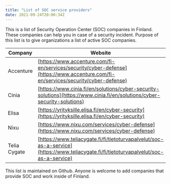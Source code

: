 ```yaml
---
title: "List of SOC service providers"
date: 2021-09-24T20:00:34Z
---
```


This is a list of Security Operation Center (SOC) companies in Finland. These companies can help you in case of a security incident. Purpose of this list is to give organizations a list of active SOC companies. 

| Company | Website | Notes | 
|---|---|---|
| Accenture | [https://www.accenture.com/fi-en/services/security/cyber-defense](https://www.accenture.com/fi-en/services/security/cyber-defense) |
| Cinia | [https://www.cinia.fi/en/solutions/cyber-security-solutions](https://www.cinia.fi/en/solutions/cyber-security-solutions)
| Elisa | [https://yrityksille.elisa.fi/en/cyber-security](https://yrityksille.elisa.fi/en/cyber-security)
| Nixu |[https://www.nixu.com/services/cyber-defense](https://www.nixu.com/services/cyber-defense) |
| Telia Cygate | [https://www.teliacygate.fi/fi/tietoturvapalvelut/soc-as-a-service](https://www.teliacygate.fi/fi/tietoturvapalvelut/soc-as-a-service) |

This list is maintained on Github. Anyone is welcome to add companies that provide SOC and work inside of Finland.
